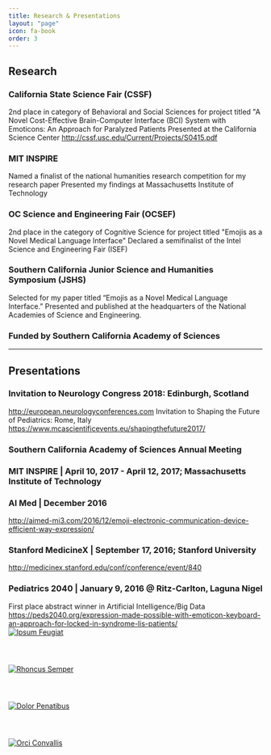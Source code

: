 ```yaml
---
title: Research & Presentations
layout: "page"
icon: fa-book
order: 3
---
```


<h2>Research</h2>

<h3>California State Science Fair (CSSF)</h3>
2nd place in category of Behavioral and Social Sciences for project titled "A Novel Cost-Effective Brain-Computer Interface (BCI) System with Emoticons: An Approach for Paralyzed Patients
Presented at the California Science Center
<a href="http://cssf.usc.edu/Current/Projects/S0415.pdf">http://cssf.usc.edu/Current/Projects/S0415.pdf</a>

<h3>MIT INSPIRE</h3>
Named a finalist of the national humanities research competition for my research paper
Presented my findings at Massachusetts Institute of Technology

<h3>OC Science and Engineering Fair (OCSEF)</h3>
2nd place in the category of Cognitive Science for project titled "Emojis as a Novel Medical Language Interface"
Declared a semifinalist of the Intel Science and Engineering Fair (ISEF)

<h3>Southern California Junior Science and Humanities Symposium (JSHS)</h3>
Selected for my paper titled “Emojis as a Novel Medical Language Interface.” Presented and published at the headquarters of the National Academies of Science and Engineering.

<h3>Funded by Southern California Academy of Sciences</h3> 



<hr />



<h2>Presentations</h2>

<h3>Invitation to Neurology Congress 2018: Edinburgh, Scotland</h3>
<a href="http://european.neurologyconferences.com">http://european.neurologyconferences.com</a>
Invitation to Shaping the Future of Pediatrics: Rome, Italy
<a href="https://www.mcascientificevents.eu/shapingthefuture2017/">https://www.mcascientificevents.eu/shapingthefuture2017/</a>

<h3>Southern California Academy of Sciences Annual Meeting</h3>

<h3>MIT INSPIRE | April 10, 2017 - April 12, 2017; Massachusetts Institute of Technology</h3>

<h3>AI Med | December 2016</h3>
<a href="http://aimed-mi3.com/2016/12/emoji-electronic-communication-device-efficient-way-expression/">http://aimed-mi3.com/2016/12/emoji-electronic-communication-device-efficient-way-expression/</a>

<h3>Stanford MedicineX | September 17, 2016; Stanford University</h3>
<a href="http://medicinex.stanford.edu/conf/conference/event/840">http://medicinex.stanford.edu/conf/conference/event/840</a>

<h3>Pediatrics 2040 | January 9, 2016 @ Ritz-Carlton, Laguna Nigel</h3>
First place abstract winner in Artificial Intelligence/Big Data
<a href="https://peds2040.org/expression-made-possible-with-emoticon-keyboard-an-approach-for-locked-in-syndrome-lis-patients/">https://peds2040.org/expression-made-possible-with-emoticon-keyboard-an-approach-for-locked-in-syndrome-lis-patients/</a>

<div class="row">
    <div class="4u 12u$(mobile)">
      <div class="item">
        <a href="#" class="image fit"><img src="{{ 'assets/images/pres1.jpg' | relative_url }}" alt="Ipsum Feugiat" /></a>
        <header>
          <h3></h3>
        </header>
      </div>
      <div class="item">
        <a href="#" class="image fit"><img src="{{ 'assets/images/pres2.jpg' | relative_url }}" alt="Rhoncus Semper" /></a>
        <header>
          <h3></h3>
        </header>
      </div>
    </div>
    <div class="4u$ 12u$(mobile)">
      <div class="item">
        <a href="#" class="image fit"><img src="{{ 'assets/images/pres3.jpg' | relative_url }}" alt="Dolor Penatibus" /></a>
        <header>
          <h3></h3>
        </header>
      </div>
      <div class="item">
        <a href="#" class="image fit"><img src="{{ 'assets/images/pres4.jpg' | relative_url }}" alt="Orci Convallis" /></a>
        <header>
          <h3></h3>
        </header>
      </div>
    </div>
  </div>



